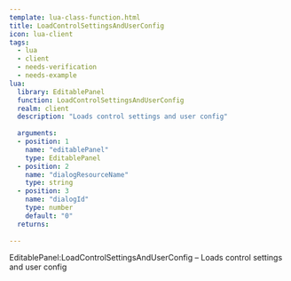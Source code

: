 ```yaml
---
template: lua-class-function.html
title: LoadControlSettingsAndUserConfig
icon: lua-client
tags:
  - lua
  - client
  - needs-verification
  - needs-example
lua:
  library: EditablePanel
  function: LoadControlSettingsAndUserConfig
  realm: client
  description: "Loads control settings and user config"
  
  arguments:
  - position: 1
    name: "editablePanel"
    type: EditablePanel
  - position: 2
    name: "dialogResourceName"
    type: string
  - position: 3
    name: "dialogId"
    type: number
    default: "0"
  returns:
    
---
```


<div class="lua__search__keywords">
EditablePanel:LoadControlSettingsAndUserConfig &#x2013; Loads control settings and user config
</div>
